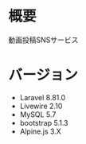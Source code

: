 # 概要
動画投稿SNSサービス

# バージョン
- Laravel 8.81.0
- Livewire 2.10
- MySQL 5.7
- bootstrap 5.1.3
- Alpine.js 3.X

